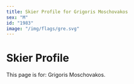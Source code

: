 ```yaml
---
title: Skier Profile for Grigoris Moschovakos
sex: "M"
id: "1983"
image: "/img/flags/gre.svg" 
---
```


# Skier Profile

This page is for: Grigoris Moschovakos.
    